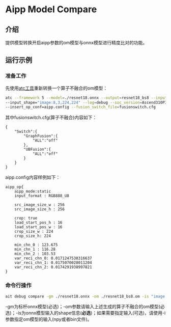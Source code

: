 # Aipp Model Compare


## 介绍

提供模型转换开启aipp参数的om模型与onnx模型进行精度比对的功能。

## 运行示例

### 准备工作
先使用[atc工具](https://www.hiascend.com/document/detail/zh/canncommercial/60RC1/inferapplicationdev/atctool/atctool_0001.html)重新转换一个算子不融合的om模型：
```sh
atc --framework 5 --model=./resnet18.onnx --output=resnet18_bs8 --input_format=NCHW \
--input_shape="image:8,3,224,224" --log=debug --soc_version=Ascend310P3 \
--insert_op_conf=aipp.config --fusion_switch_file=fusionswitch.cfg
```
其中fusionswitch.cfg(算子不融合)内容如下：
```
{
    "Switch":{
        "GraphFusion":{
            "ALL":"off"
        },
        "UBFusion":{
            "ALL":"off"
        }
    }
}
```
aipp.config内容样例如下：
```
aipp_op{
    aipp_mode:static
    input_format : RGB888_U8

    src_image_size_w : 256
    src_image_size_h : 256

    crop: true
    load_start_pos_h : 16
    load_start_pos_w : 16
    crop_size_w : 224
    crop_size_h: 224

    min_chn_0 : 123.675
    min_chn_1 : 116.28
    min_chn_2 : 103.53
    var_reci_chn_0: 0.0171247538316637
    var_reci_chn_1: 0.0175070028011204
    var_reci_chn_2: 0.0174291938997821
}
```

### 命令行操作
```sh
ait debug compare -gm ./resnet18.onnx -om ./resnet18_bs8.om -is "image:8,3,224,224"
```
-gm为标杆onnx模型(必选)；-om参数请输入上述生成的算子不融合的om模型(必选)；-is为onnx模型输入的shape信息(**必选**)；如果需要指定输入(可选)，请使用-i参数指定om模型的输入(npy或者bin文件)。